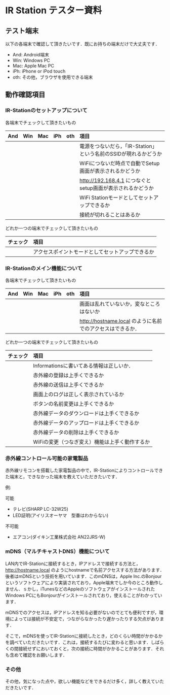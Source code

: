 # IR Station テスター資料

## テスト端末

以下の各端末で確認して頂きたいです．既にお持ちの端末だけで大丈夫です．

  * And:  Android端末
  * Win:  Windows PC
  * Mac:  Apple Mac PC
  * iPh:  iPhone or iPod touch
  * oth:  その他，ブラウザを使用できる端末

## 動作確認項目

### IR-Stationのセットアップについて

各端末でチェックして頂きたいもの

|And|Win|Mac|iPh|oth|項目|
|:--|:--|:--|:--|:--|:--|
||||||電源をつないだら，「IR-Station」という名前のSSIDが現れるかどうか|
||||||WiFiにつないだ時点で自動でSetup画面が表示されるかどうか|
||||||http://192.168.4.1 につなぐとsetup画面が表示されるかどうか|
||||||WiFi Stationモードとしてセットアップできるか|
||||||接続が切れることはあるか|

どれか一つの端末でチェックして頂きたいもの

|チェック|項目|
|:--|:--|
||アクセスポイントモードとしてセットアップできるか|


### IR-Stationのメイン機能について

各端末でチェックして頂きたいもの

|And|Win|Mac|iPh|oth|項目|
|:--|:--|:--|:--|:--|:--|
||||||画面は乱れていないか，変なところはないか|
||||||http://hostname.local のように名前でのアクセスはできるか．|

どれか一つの端末でチェックして頂きたいもの

|チェック|項目|
|:--|:--|
||Informationsに書いてある情報は正しいか．|
||赤外線の登録は上手くできるか|
||赤外線の送信は上手くできるか|
||画面上のログは正しく表示されているか|
||ボタンの名前変更は上手くできるか|
||赤外線データのダウンロードは上手くできるか|
||赤外線データのアップロードは上手くできるか|
||赤外線データの削除は上手くできるか|
||WiFiの変更（つなぎ変え）機能は上手く動作するか|

### 赤外線コントロール可能の家電製品

赤外線リモコンを搭載した家電製品の中で，IR-Stationによりコントロールできた端末と，できなかった端末を教えていただきたいです．

例:

可能

 * テレビ(SHARP LC-32W25)
 * LED証明(アイリスオーヤマ　型番はわからない)

不可能

  * エアコン(ダイキン工業株式会社 AN22JRS-W)

### mDNS（マルチキャストDNS）機能について

LAN内でIR-Stationに接続するとき，IPアドレスで接続する方法と， http://hostname.local のようにhostnameで名前アクセスする方法があります．後者はmDNSという技術を用いています．このmDNSは，Apple Inc.のBonjourというソフトウェアにより実装されており，Apple端末でしか今のところ動作しません．ｓかし，iTunesなどのAppleのソフトウェアがインストールされたWindows PCにもBonjourがインストールされており，使えることがわかっています．

mDNSでのアクセスは，IPアドレスを知る必要がないのでとても便利ですが，環境によっては接続が不安定で，つながらなかったり遅かったりする欠点があります．

そこで，mDNSを使ってIR-Stationに接続したとき，どのくらい時間がかかるかを調べていただきたいです．これは，接続するたびに変わると思います．しばらくの間接続せずにおいておくと，次の接続に時間がかかることがあります．それも含めて確認をお願いします．

### その他

その他，気になった点や，欲しい機能などをできるだけ多く，詳しく教えていただきたいです．
